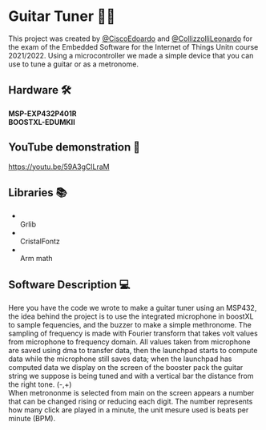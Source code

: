 # Guitar Tuner 🎸🎵
This project was created by [@CiscoEdoardo](https://github.com/EdoardoCisco) and [@CollizzolliLeonardo](https://github.com/leocolliz) for the exam of the  Embedded Software for the Internet of Things Unitn course 2021/2022. Using a microcontroller we made a simple device that you can use to tune a guitar or as a metronome.

## Hardware 🛠️
**MSP-EXP432P401R**<br/>
**BOOSTXL-EDUMKII**<br/>

## YouTube demonstration 🎥
https://youtu.be/59A3gClLraM
## Libraries 📚
- <br/>Grlib
- <br/>CristalFontz
- <br/>Arm math

## Software Description 💻
Here you have the code we wrote to make a guitar tuner using an MSP432, the idea behind the project is to use the integrated microphone in boostXL to sample fequencies, and the buzzer to make a simple methronome. The sampling of frequency is made with Fourier transform that takes volt values from microphone to frequency domain. All values taken from microphone are saved using dma to transfer data, then the launchpad starts to compute data while the microphone still saves data; when the launchpad has computed data we display on the screen of the booster pack the guitar string we suppose is being tuned and with a vertical bar the distance from the right tone. (-,+)<br/>
When metrononme is selected from main on the screen appears a number that can be changed rising or reducing each digit. The number represents how many click are played in a minute, the unit mesure used is beats per minute (BPM).
